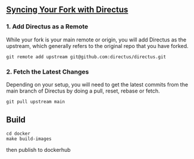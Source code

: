## [Syncing Your Fork with Directus](https://docs.directus.io/contributing/introduction/#syncing-your-fork-with-directus)

### 1. Add Directus as a Remote

While your fork is your main remote or origin, you will add Directus as the upstream, which generally refers to the
original repo that you have forked.

```
git remote add upstream git@github.com:directus/directus.git
```

### 2. Fetch the Latest Changes

Depending on your setup, you will need to get the latest commits from the main branch of Directus by doing a pull,
reset, rebase or fetch.

```
git pull upstream main

```

## Build

```
cd docker
make build-images
```

then publish to dockerhub
